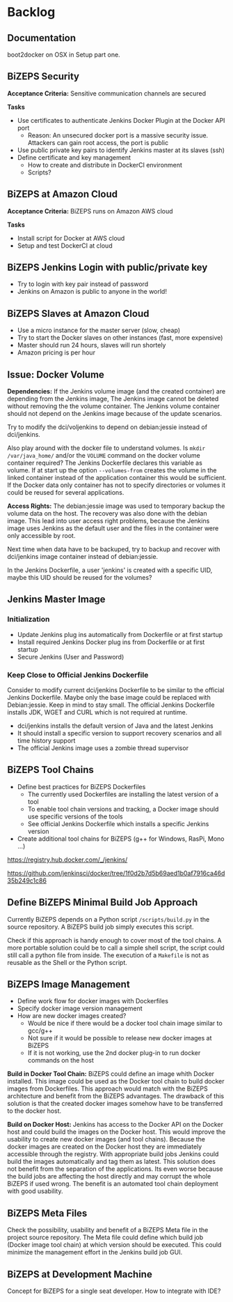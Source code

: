 #   Backlog

##  Documentation
boot2docker on OSX in Setup part one.

## BiZEPS Security
**Acceptance Criteria:**
Sensitive communication channels are secured

**Tasks**

- Use certificates to authenticate Jenkins Docker Plugin at the Docker API port
    * Reason: An unsecured docker port is a massive security issue.
  Attackers can gain root access, the port is public
- Use public private key pairs to identify Jenkins master at its slaves (ssh)
- Define certificate and key management
    * How to create and distribute in DockerCI environment
    * Scripts?

## BiZEPS at Amazon Cloud
**Acceptance Criteria:**
BiZEPS runs on Amazon AWS cloud

**Tasks**

- Install script for Docker at AWS cloud
- Setup and test DockerCI at cloud

## BiZEPS Jenkins Login with public/private key
- Try to login with key pair instead of password
- Jenkins on Amazon is public to anyone in the world!

## BiZEPS Slaves at Amazon Cloud
- Use a micro instance for the master server (slow, cheap)
- Try to start the Docker slaves on other instances (fast, more expensive)
- Master should run 24 hours, slaves will run shortely
- Amazon pricing is per hour

##  Issue: Docker Volume
**Dependencies:**
If the Jenkins volume image (and the created container) are depending from the Jenkins image,
The Jenkins image cannot be deleted without removing the the volume container.
The Jenkins volume container should not depend on the Jenkins image because of the update scenarios.

Try to modify the dci/voljenkins to depend on debian:jessie instead of dci/jenkins.

Also play around with the docker file to understand volumes.
Is `mkdir /var/java_home/` and/or the `VOLUME` command on the docker volume container required?
The Jenkins Dockerfile declares this variable as volume.
If at start up the option `--volumes-from` creates the volume in the linked container
instead of the application container this would be sufficient.
If the Docker data only container has not to specify directories or volumes it could be reused for several applications.

**Access Rights:**
The debian:jessie image was used to temporary backup the volume data on the host.
The recovery was also done with the debian image.
This lead into user access right problems, because the Jenkins image uses Jenkins as the default user
and the files in the container were only accessible by root.

Next time when data have to be backuped, try to backup and recover with dci/jenkins image container
instead of debian:jessie.

In the Jenkins Dockerfile, a user 'jenkins' is created with a specific UID,
maybe this UID should be reused for the volumes?

## Jenkins Master Image
###  Initialization
- Update Jenkins plug ins automatically from Dockerfile or at first startup
- Install required Jenkins Docker plug ins from Dockerfile or at first startup
- Secure Jenkins (User and Password)

###  Keep Close to Official Jenkins Dockerfile
Consider to modify current dci/jenkins Dockerfile to be similar to the official Jenkins Dockerfile.
Maybe only the base image could be replaced with Debian:jessie.
Keep in mind to stay small.
The official Jenkins Dockerfile installs JDK, WGET and CURL which is not required at runtime.

- dci/jenkins installs the default version of Java and the latest Jenkins
- It should install a specific version to support recovery scenarios and all time history support
- The official Jenkins image uses a zombie thread supervisor

## BiZEPS Tool Chains
- Define best practices for BiZEPS Dockerfiles
    * The currently used Dockerfiles are installing the latest version of a tool
    * To enable tool chain versions and tracking, a Docker image should use specific versions of the tools
    * See official Jenkins Dockerfile which installs a specific Jenkins version
- Create additional tool chains for BiZEPS (g++ for Windows, RasPi, Mono ...)

https://registry.hub.docker.com/_/jenkins/

https://github.com/jenkinsci/docker/tree/1f0d2b7d5b69aed1b0af7916ca46d35b249c1c86

## Define BiZEPS Minimal Build Job Approach
Currently BiZEPS depends on a Python script `/scripts/build.py` in the source repository.
A BiZEPS build job simply executes this script.

Check if this approach is handy enough to cover most of the tool chains.
A more portable solution could be to call a simple shell script,
the script could still call a python file from inside.
The execution of a `Makefile` is not as reusable as the Shell or the Python script.

## BiZEPS Image Management
- Define work flow for docker images with Dockerfiles
- Specify docker image version management
- How are new docker images created?
    * Would be nice if there would be a docker tool chain image similar to gcc/g++
    * Not sure if it would be possible to release new docker images at BiZEPS
    * If it is not working, use the 2nd docker plug-in to run docker commands on the host
    
**Build in Docker Tool Chain:**
BiZEPS could define an image whith Docker installed.
This image could be used as the Docker tool chain to build docker images from Dockerfiles.
This approach would match with the BiZEPS architecture and benefit from the BiZEPS advantages.
The drawback of this solution is that the created docker images somehow have to be transferred to the docker host.

**Build on Docker Host:**
Jenkins has access to the Docker API on the Docker host and could build the images on the Docker host.
This would improve the usability to create new docker images (and tool chains).
Because the docker images are created on the Docker host they are immediately accessible through the registry.
With appropriate build jobs Jenkins could build the images automatically and tag them as latest.
This solution does not benefit from the separation of the applications.
Its even worse because the build jobs are affecting the host directly
and may corrupt the whole BiZEPS if used wrong.
The benefit is an automated tool chain deployment with good usability.

## BiZEPS Meta Files
Check the possibility, usability and benefit of a BiZEPS Meta file in the project source repository.
The Meta file could define which build job (Docker image tool chain) at which version should be executed.
This could minimize the management effort in the Jenkins build job GUI.

## BiZEPS at Development Machine
Concept for BiZEPS for a single seat developer. How to integrate with IDE?
